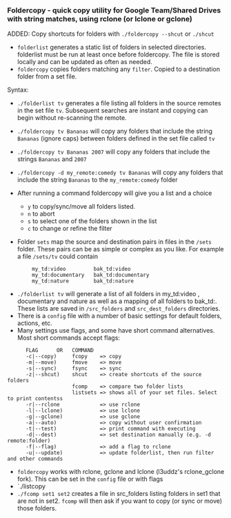### Foldercopy - quick copy utility for Google Team/Shared Drives with string matches, using rclone (or lclone or gclone)

ADDED: Copy shortcuts for folders with `./foldercopy --shcut` or `./shcut`

  - `folderlist` generates a static list of folders in selected directories. folderlist must be run at least once before foldercopy. The file is stored locally and can be updated as often as needed.
  - `foldercopy` copies folders matching any `filter`. Copied to a destination folder from a set file.

Syntax: 
  - `./folderlist tv` generates a file listing all folders in the source remotes in the set file `tv`. Subsequent searches are instant and copying can begin without re-scanning the remote.
  - `./foldercopy tv Bananas` will copy any folders that include the string `Bananas` (ignore caps) between folders defined in the set file called `tv`
  - `./foldercopy tv Bananas 2007` will copy any folders that include the strings `Bananas` and `2007`
  - `./foldercopy -d my_remote:comedy tv Bananas` will copy any folders that include the string `Bananas` to the `my_remote:comedy` folder
  - After running a command foldercopy will give you a list and a choice
    - `y` to copy/sync/move all folders listed.
    - `n` to abort
    - `s` to select one of the folders shown in the list
    - `c` to change or refine the filter 

  - Folder `sets` map the source and destination pairs in files in the `/sets` folder. These pairs can be as simple or complex as you like. For example a file `/sets/tv` could contain
```
        my_td:video         bak_td:video
        my_td:documentary   bak_td:documentary
        my_td:nature        bak_td:nature
```
  - `./folderlist tv` will generate a list of all folders in my_td:video , documentary and nature as well as a mapping of all folders to bak_td:. These lists are saved in `/src_folders` and `src_dest_folders` directories.
  - There is a `config` file with a number of basic settings for default folders, actions, etc.
  - Many settings use flags, and some have short command alternatives. Most short commands accept flags:
```
      FLAG      OR   COMMAND
      -c|--copy)     fcopy    => copy
      -m|--move)     fmove    => move
      -s|--sync)     fsync    => sync
      -z|--shcut)    shcut    => create shortcuts of the source folders
                     fcomp    => compare two folder lists
                     listsets => shows all of your set files. Select to print contentss
      -r|--rclone             => use rclone
      -l|--lclone)            => use lclone
      -g|--gclone)            => use gclone
      -a|--auto)              => copy without user confirmation     
      -t|--test)              => print command with executing
      -d|--dest)              => set destination manually (e.g. -d remote:folder)
      -f|--flag)              => add a flag to rclone
      -u|--update)            => update folderlist, then run filter and other commands
```
  - `foldercopy` works with rclone, gclone and lclone (l3uddz's rclone_gclone fork). This can be set in the `config` file or with flags
  - `./listcopy 
  - `./fcomp set1 set2` creates a file in src_folders listing folders in set1 that are not in set2. `fcomp` will then ask if you want to copy (or sync or move) those folders.
